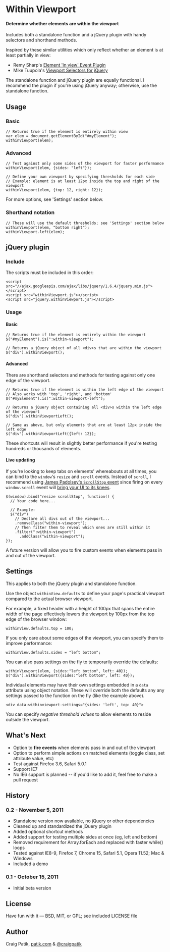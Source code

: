 # Within Viewport

#### Determine whether elements are within the viewport

Includes both a standalone function and a jQuery plugin with handy selectors and shorthand methods.

Inspired by these similar utilities which only reflect whether an element is at least partially in view:

* Remy Sharp's [Element 'in view' Event Plugin](http://remysharp.com/2009/01/26/element-in-view-event-plugin/)
* Mike Tuupola's [Viewport Selectors for jQuery](http://www.appelsiini.net/projects/viewport)

The standalone function and jQuery plugin are equally functional. I recommend the plugin if you're using jQuery anyway; otherwise, use the standalone function.

## Usage

### Basic

    // Returns true if the element is entirely within view
    var elem = document.getElementById("#myElement");
    withinViewport(elem);

### Advanced

    // Test against only some sides of the viewport for faster performance
    withinViewport(elem, {sides: "left"});
    
    // Define your own viewport by specifying thresholds for each side
    // Example: element is at least 12px inside the top and right of the viewport
    withinViewport(elem, {top: 12, right: 12});

For more options, see 'Settings' section below.

### Shorthand notation

    // These will use the default thresholds; see 'Settings' section below
    withinViewport(elem, "bottom right");
    withinViewport.left(elem);
    
## jQuery plugin

### Include

The scripts must be included in this order:

    <script src="//ajax.googleapis.com/ajax/libs/jquery/1.6.4/jquery.min.js"></script>
    <script src="withinViewport.js"></script>
    <script src="jquery.withinViewport.js"></script>

### Usage

#### Basic

    // Returns true if the element is entirely within the viewport
    $("#myElement").is(":within-viewport");

    // Returns a jQuery object of all <div>s that are within the viewport
    $("div").withinViewport();

#### Advanced

There are shorthand selectors and methods for testing against only one edge of the viewport.

    // Returns true if the element is within the left edge of the viewport
    // Also works with 'top', 'right', and 'bottom'
    $("#myElement").is(":within-viewport-left");

    // Returns a jQuery object containing all <div>s within the left edge of the viewport
    $("div").withinViewportLeft();

    // Same as above, but only elements that are at least 12px inside the left edge
    $("div").withinViewportLeft({left: 12});

These shortcuts will result in slightly better performance if you're testing hundreds or thousands of elements.

#### Live updating

If you're looking to keep tabs on elements' whereabouts at all times, you can bind to the `window`'s `resize` and `scroll` events. Instead of `scroll`, I recommend using [James Padolsey's `ScrollStop` event](http://james.padolsey.com/javascript/special-scroll-events-for-jquery/) since firing on every `window.scroll` event will [bring your UI to its knees](http://ejohn.org/blog/learning-from-twitter/).

    $(window).bind("resize scrollStop", function() {
      // Your code here...
      
      // Example:
      $("div")
        // Declare all divs out of the viewport...
        .removeClass("within-viewport");
        // Then filter them to reveal which ones are still within it
        .filter(":within-viewport")
          .addClass("within-viewport");
    });

A future version will allow you to fire custom events when elements pass in and out of the viewport.

## Settings

This applies to both the jQuery plugin and standalone function.

Use the object `withinView.defaults` to define your page's practical viewport compared to the actual browser viewport. 

For example, a fixed header with a height of 100px that spans the entire width of the page effectively lowers the viewport by 100px from the top edge of the browser window:

    withinView.defaults.top = 100;

If you only care about some edges of the viewport, you can specify them to improve performance:

    withinView.defaults.sides = "left bottom";

You can also pass settings on the fly to temporarily override the defaults:

    withinViewport(elem, {sides:"left bottom", left: 40});
    $("div").withinViewport({sides:"left bottom", left: 40});

Individual elements may have their own settings embedded in a `data` attribute using object notation. These will override both the defaults any any settings passed to the function on the fly (like the example above).

    <div data-withinviewport-settings="{sides: 'left', top: 40}">

You can specify *negative threshold values* to allow elements to reside outside the viewport.

## What's Next

- Option to **fire events** when elements pass in and out of the viewport
- Option to perform simple actions on matched elements (toggle class, set attribute value, etc)
- Test against Firefox 3.6, Safari 5.0.1
- Support IE7
- No IE6 support is planned -- if you'd like to add it, feel free to make a pull request

## History

### 0.2 - November 5, 2011

- Standalone version now available, no jQuery or other dependencies
- Cleaned up and standardized the jQuery plugin
- Added optional shortcut methods
- Added support for testing multiple sides at once (eg, left and bottom)
- Removed requirement for Array.forEach and replaced with faster while() loops
- Tested against IE8-9, Firefox 7, Chrome 15, Safari 5.1, Opera 11.52; Mac & Windows
- Included a demo

### 0.1 - October 15, 2011

- Initial beta version

## License

Have fun with it &mdash; BSD, MIT, or GPL; see included LICENSE file

## Author

Craig Patik, [patik.com](http://patik.com/) & [@craigpatik](https://twitter.com/craigpatik)
